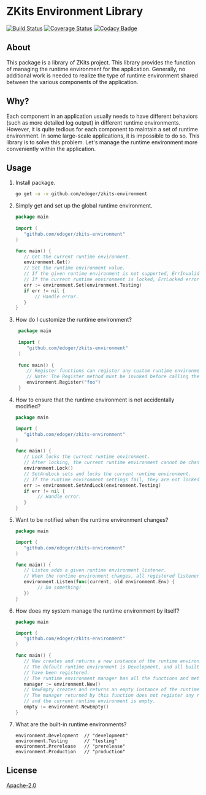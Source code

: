 # ZKits Environment Library #

[![Build Status](https://travis-ci.org/edoger/zkits-environment.svg?branch=master)](https://travis-ci.org/edoger/zkits-environment)
[![Coverage Status](https://coveralls.io/repos/github/edoger/zkits-environment/badge.svg?branch=master)](https://coveralls.io/github/edoger/zkits-environment?branch=master)
[![Codacy Badge](https://api.codacy.com/project/badge/Grade/5b5f1e62d67846b3813fc77634b8dff3)](https://www.codacy.com/manual/edoger/zkits-environment?utm_source=github.com&amp;utm_medium=referral&amp;utm_content=edoger/zkits-environment&amp;utm_campaign=Badge_Grade)

## About ##

This package is a library of ZKits project. 
This library provides the function of managing the runtime environment for the application. 
Generally, no additional work is needed to realize the type of runtime environment shared 
between the various components of the application.

## Why? ##

Each component in an application usually needs to have different behaviors (such as more detailed log output) 
in different runtime environments. 
However, it is quite tedious for each component to maintain a set of runtime environment. 
In some large-scale applications, it is impossible to do so. 
This library is to solve this problem. 
Let's manage the runtime environment more conveniently within the application.

## Usage ##

 1. Install package.
 
    ```sh
    go get -u -v github.com/edoger/zkits-environment
    ```
 
 2. Simply get and set up the global runtime environment.
 
    ```go
    package main
        
    import (
       "github.com/edoger/zkits-environment"
    )
    
    func main() {
       // Get the current runtime environment.
       environment.Get() 
       // Set the runtime environment value.
       // If the given runtime environment is not supported, ErrInvalidEnv error is returned.
       // If the current runtime environment is locked, ErrLocked error is returned.
       err := environment.Set(environment.Testing)
       if err != nil {
           // Handle error.
       }
    }
    ```
 
 3. How do I customize the runtime environment?
 
    ```go
     package main
         
     import (
        "github.com/edoger/zkits-environment"
     )
     
     func main() {
        // Register functions can register any custom runtime environment.
        // Note: The Register method must be invoked before calling the Set method.
        environment.Register("foo")    
     }
     ```
 
 4. How to ensure that the runtime environment is not accidentally modified?
 
    ```go
    package main
    
    import (
       "github.com/edoger/zkits-environment"
    )
    
    func main() {
       // Lock locks the current runtime environment.
       // After locking, the current runtime environment cannot be changed.
       environment.Lock()
       // SetAndLock sets and locks the current runtime environment.
       // If the runtime environment settings fail, they are not locked.
       err := environment.SetAndLock(environment.Testing)
       if err != nil {
            // Handle error.
       }
    }
    ```
 
 5. Want to be notified when the runtime environment changes?

    ```go
    package main
    
    import (
       "github.com/edoger/zkits-environment"
    )
    
    func main() {
       // Listen adds a given runtime environment listener.
       // When the runtime environment changes, all registered listeners will be executed.
       environment.Listen(func(current, old environment.Env) {
            // Do something! 
       })
    }
    ```
 
 6. How does my system manage the runtime environment by itself?

    ```go
    package main
    
    import (
       "github.com/edoger/zkits-environment"
    )
    
    func main() {
       // New creates and returns a new instance of the runtime environment manager.
       // The default runtime environment is Development, and all built-in runtime environments
       // have been registered.
       // The runtime environment manager has all the functions and methods of the same name!
       manager := environment.New()
       // NewEmpty creates and returns an empty instance of the runtime environment manager.
       // The manager returned by this function does not register any runtime environment,
       // and the current runtime environment is empty.
       empty := environment.NewEmpty()
    }
    ```
 
 7. What are the built-in runtime environments?
    ```
    environment.Development  // "development"
    environment.Testing      // "testing"
    environment.Prerelease   // "prerelease"
    environment.Production   // "production"
    ```

## License ##

[Apache-2.0](http://www.apache.org/licenses/LICENSE-2.0)
